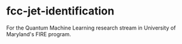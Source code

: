 # fcc-jet-identification
For the Quantum Machine Learning research stream in University of Maryland's FIRE program.
